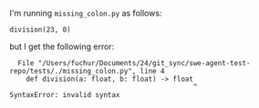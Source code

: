 I'm running `missing_colon.py` as follows:

```
division(23, 0)
```
but I get the following error:

```
  File "/Users/fuchur/Documents/24/git_sync/swe-agent-test-repo/tests/./missing_colon.py", line 4
    def division(a: float, b: float) -> float
                                             ^
SyntaxError: invalid syntax
```